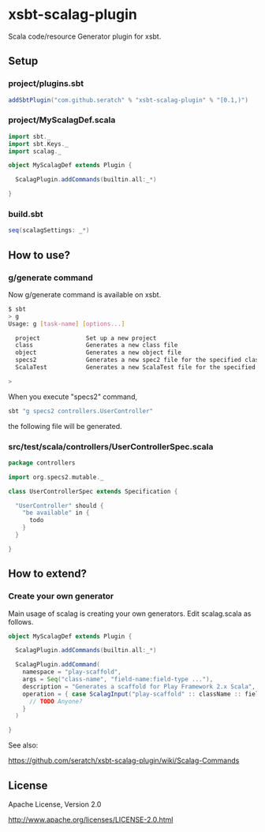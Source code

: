 # xsbt-scalag-plugin 

Scala code/resource Generator plugin for xsbt.

## Setup

### project/plugins.sbt

```scala
addSbtPlugin("com.github.seratch" % "xsbt-scalag-plugin" % "[0.1,)")
```

### project/MyScalagDef.scala

```scala
import sbt._
import sbt.Keys._
import scalag._

object MyScalagDef extends Plugin {

  ScalagPlugin.addCommands(builtin.all:_*)

}
```

### build.sbt

```scala
seq(scalagSettings: _*)
```

## How to use?

### g/generate command

Now g/generate command is available on xsbt.

```sh
$ sbt
> g
Usage: g [task-name] [options...] 

  project             Set up a new project
  class               Generates a new class file
  object              Generates a new object file
  specs2              Generates a new spec2 file for the specified class
  ScalaTest           Generates a new ScalaTest file for the specified class

>
```

When you execute "specs2" command,

```sh
sbt "g specs2 controllers.UserController"
```

the following file will be generated.

### src/test/scala/controllers/UserControllerSpec.scala

```scala
package controllers

import org.specs2.mutable._

class UserControllerSpec extends Specification {

  "UserController" should {
    "be available" in {
      todo
    }
  }

}
```

## How to extend?

### Create your own generator

Main usage of scalag is creating your own generators. Edit scalag.scala as follows.

```scala
object MyScalagDef extends Plugin {

  ScalagPlugin.addCommands(builtin.all:_*)

  ScalagPlugin.addCommand(
    namespace = "play-scaffold",
    args = Seq("class-name", "field-name:field-type ..."),
    description = "Generates a scaffold for Play Framework 2.x Scala",
    operation = { case ScalagInput("play-scaffold" :: className :: fields, settings) =>
      // TODO Anyone?
    }
  )

}
```

See also:

https://github.com/seratch/xsbt-scalag-plugin/wiki/Scalag-Commands


## License

Apache License, Version 2.0

http://www.apache.org/licenses/LICENSE-2.0.html



